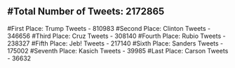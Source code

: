 #Total Number of Tweets: 2172865 
---
#First Place: Trump Tweets - 810983
#Second Place: Clinton Tweets - 346656
#Third Place: Cruz Tweets - 308140
#Fourth Place: Rubio Tweets - 238327
#Fifth Place: Jeb! Tweets - 217140
#Sixth Place: Sanders Tweets - 175002
#Seventh Place: Kasich Tweets - 39985
#Last Place: Carson Tweets - 36632
